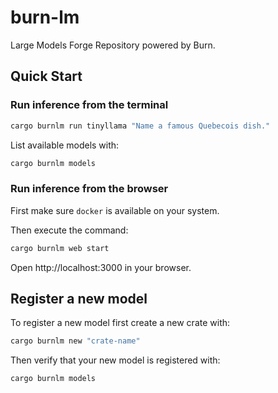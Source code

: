 # burn-lm

Large Models Forge Repository powered by Burn.

## Quick Start

### Run inference from the terminal

```sh
cargo burnlm run tinyllama "Name a famous Quebecois dish."
```

List available models with:

```sh
cargo burnlm models
```

### Run inference from the browser

First make sure `docker` is available on your system.

Then execute the command:

```sh
cargo burnlm web start
```

Open http://localhost:3000 in your browser.

## Register a new model

To register a new model first create a new crate with:

```sh
cargo burnlm new "crate-name"
```

Then verify that your new model is registered with:

```sh
cargo burnlm models
```


